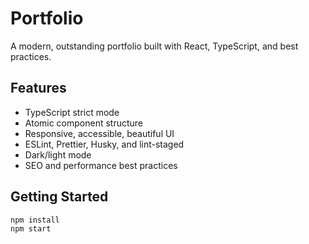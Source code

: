 # Portfolio

A modern, outstanding portfolio built with React, TypeScript, and best practices.

## Features
- TypeScript strict mode
- Atomic component structure
- Responsive, accessible, beautiful UI
- ESLint, Prettier, Husky, and lint-staged
- Dark/light mode
- SEO and performance best practices

## Getting Started

```bash
npm install
npm start
```
